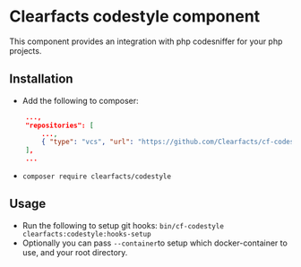 # Clearfacts codestyle component

This component provides an integration with php codesniffer for your php projects.

## Installation

- Add the following to composer:

```json
    ...,
    "repositories": [
        ...,
        { "type": "vcs", "url": "https://github.com/Clearfacts/cf-codestyle" }
    ],
    ...
```

- `composer require clearfacts/codestyle`
  
## Usage

- Run the following to setup git hooks: `bin/cf-codestyle clearfacts:codestyle:hooks-setup`
- Optionally you can pass `--container`to setup which docker-container to use, and your root directory.
